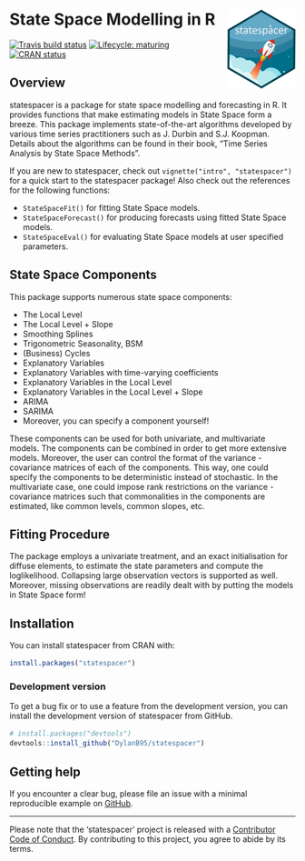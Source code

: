 
<!-- README.md is generated from README.Rmd. Please edit that file -->

# State Space Modelling in R <a href='https://DylanB95.github.io/statespacer'><img src='man/figures/logo.png' align="right" height="138.5" /></a>

<!-- badges: start -->

[![Travis build
status](https://travis-ci.com/DylanB95/statespacer.svg?branch=master)](https://travis-ci.com/DylanB95/statespacer)
[![Lifecycle:
maturing](https://img.shields.io/badge/lifecycle-maturing-blue.svg)](https://www.tidyverse.org/lifecycle/#maturing)
[![CRAN
status](https://www.r-pkg.org/badges/version/statespacer)](https://CRAN.R-project.org/package=statespacer)
<!-- badges: end -->

## Overview

statespacer is a package for state space modelling and forecasting in R.
It provides functions that make estimating models in State Space form a
breeze. This package implements state-of-the-art algorithms developed by
various time series practitioners such as J. Durbin and S.J. Koopman.
Details about the algorithms can be found in their book, “Time Series
Analysis by State Space Methods”.

If you are new to statespacer, check out `vignette("intro",
"statespacer")` for a quick start to the statespacer package\! Also
check out the references for the following functions:

  - `StateSpaceFit()` for fitting State Space models.
  - `StateSpaceForecast()` for producing forecasts using fitted State
    Space models.
  - `StateSpaceEval()` for evaluating State Space models at user
    specified parameters.

## State Space Components

This package supports numerous state space components:

  - The Local Level
  - The Local Level + Slope
  - Smoothing Splines
  - Trigonometric Seasonality, BSM
  - (Business) Cycles
  - Explanatory Variables
  - Explanatory Variables with time-varying coefficients
  - Explanatory Variables in the Local Level
  - Explanatory Variables in the Local Level + Slope
  - ARIMA
  - SARIMA
  - Moreover, you can specify a component yourself\!

These components can be used for both univariate, and multivariate
models. The components can be combined in order to get more extensive
models. Moreover, the user can control the format of the variance -
covariance matrices of each of the components. This way, one could
specify the components to be deterministic instead of stochastic. In the
multivariate case, one could impose rank restrictions on the variance -
covariance matrices such that commonalities in the components are
estimated, like common levels, common slopes, etc.

## Fitting Procedure

The package employs a univariate treatment, and an exact initialisation
for diffuse elements, to estimate the state parameters and compute the
loglikelihood. Collapsing large observation vectors is supported as
well. Moreover, missing observations are readily dealt with by putting
the models in State Space form\!

## Installation

You can install statespacer from CRAN with:

``` r
install.packages("statespacer")
```

### Development version

To get a bug fix or to use a feature from the development version, you
can install the development version of statespacer from GitHub.

``` r
# install.packages("devtools")
devtools::install_github("DylanB95/statespacer")
```

## Getting help

If you encounter a clear bug, please file an issue with a minimal
reproducible example on
[GitHub](https://github.com/DylanB95/statespacer/issues).

-----

Please note that the ‘statespacer’ project is released with a
[Contributor Code of Conduct](CODE_OF_CONDUCT.md). By contributing to
this project, you agree to abide by its terms.
